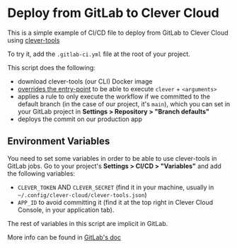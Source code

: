 
# Deploy from GitLab to Clever Cloud

This is a simple example of CI/CD file to deploy from GitLab to Clever Cloud using [clever-tools](https://www.clever-cloud.com/doc/getting-started/cli/)

To try it, add the `.gitlab-ci.yml` file at the root of your project.

This script does the following: 

- download clever-tools (our CLI) Docker image
- [overrides the entry-point](https://docs.gitlab.com/ee/ci/docker/using_docker_images.html#override-the-entrypoint-of-an-image) to be able to execute `clever` + `<arguments>`
- applies a rule to only execute the workflow if we committed to the default branch (in the case of our project, it's `main`), which you can set in your GitLab project in **Settings > Repository > "Branch defaults"**
- deploys the commit on our production app

## Environment Variables

You need to set some variables in order to be able to use clever-tools in GitLab jobs. Go to your project's **Settings > CI/CD > "Variables"** and add the following variables:

- `CLEVER_TOKEN` AND `CLEVER_SECRET` (find it in your machine, usually in `~/.config/clever-cloud/clever-tools.json`)
- `APP_ID` to avoid committing it (find it at the top right in Clever Cloud Console, in your application tab).

The rest of variables in this script are implicit in GitLab.

More info can be found in [GitLab's doc](https://docs.gitlab.com/ee/topics/build_your_application.html)
